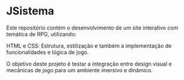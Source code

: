 # JSistema
Este repositório contém o desenvolvimento de um site interativo com temática de RPG, utilizando:

HTML e CSS: Estrutura, estilização e também a implementação de funcionalidades e lógica de jogo.

O objetivo deste projeto é testar a integração entre design visual e mecânicas de jogo para um ambiente imersivo e dinâmico.
